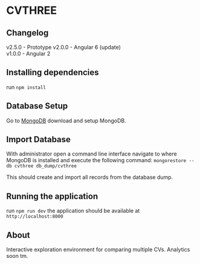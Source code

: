 # CVTHREE

## Changelog
v2.5.0 - Prototype
v2.0.0 - Angular 6 (update)  
v1.0.0 - Angular 2 

## Installing dependencies

run `npm install`

## Database Setup
Go to [MongoDB](https://www.mongodb.com/) download and setup MongoDB.

## Import Database
With administrator open a command line interface navigate to where MongoDB is installed and execute the following command:
`mongorestore --db cvthree db_dump/cvthree`

This should create and import all records from the database dump.

## Running the application

run `npm run dev` 
the application should be available at `http://localhost:8000`

## About

Interactive exploration environment for comparing multiple CVs.
Analytics soon tm.
